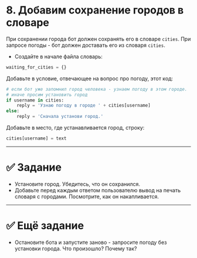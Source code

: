 # 8. Добавим сохранение городов в словаре


При сохранении города бот должен сохранять его в словаре `cities`. При запросе погоды - бот должен доставать его из словаря `cities`.

- Создайте в начале файла словарь:
```python
waiting_for_cities = {}
```

Добавьте в условие, отвечающее на вопрос про погоду, этот код:

```python
# если бот уже запомнил город человека - узнаем погоду в этом городе.
# иначе просим установить город
if username in cities:
    reply = 'Узнаю погоду в городе ' + cities[username]
else:
    reply = 'Сначала установи город.'
```

Добавьте в место, где устанавливается город, строку:

```python
cities[username] = text

```

---

# ✅ Задание 

- Установите город. Убедитесь, что он сохранился.
- Добавьте перед каждым ответом пользователю вывод на печать словаря с городами. Посмотрите, как он накапливается.

---

# ✅ Ещё задание 


- Остановите бота и запустите заново - запросите погоду без установки города. 
Что произошло? Почему так?
